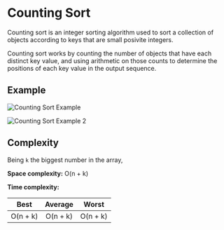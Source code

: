 # Counting Sort

Counting sort is an integer sorting algorithm used to sort a collection of
objects according to keys that are small posivite integers.

Counting sort works by counting the number of objects that have each distinct
key value, and using arithmetic on those counts to determine the positions of
each key value in the output sequence.

## Example

![Counting Sort Example](https://atechdaily.com/resources/images/posts/2020/5/375/countingsort.gif)

![Counting Sort Example 2](https://www.programiz.com/sites/tutorial2program/files/Counting-sort-4_1.png)

## Complexity

Being `k` the biggest number in the array,

**Space complexity:** O(n + k)

**Time complexity:**

|     Best     |   Average   |    Worst    |
|:------------:|:-----------:|:-----------:|
| O(n + k)     | O(n + k)    | O(n + k)    |
